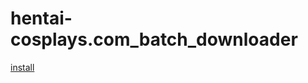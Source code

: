 # hentai-cosplays.com_batch_downloader
[install](https://github.com/teo3300/hentai-cosplays.com_batch_downloader/raw/main/hentai-cosplays.com_batch_downloader.user.js)
